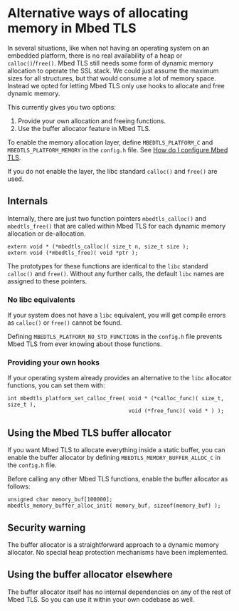 # Alternative ways of allocating memory in Mbed TLS

In several situations, like when not having an operating system on an embedded platform, there is no real availability of a heap or `calloc()`/`free()`. Mbed TLS still needs some form of dynamic memory allocation to operate the SSL stack. We could just assume the maximum sizes for all structures, but that would consume a lot of memory space. Instead we opted for letting Mbed TLS only use hooks to allocate and free dynamic memory.

This currently gives you two options:

1. Provide your own allocation and freeing functions.
2. Use the buffer allocator feature in Mbed TLS.

To enable the memory allocation layer, define `MBEDTLS_PLATFORM_C` and `MBEDTLS_PLATFORM_MEMORY` in the `config.h` file. See [How do I configure Mbed TLS](/kb/compiling-and-building/how-do-i-configure-mbedtls).

If you do not enable the layer, the libc standard `calloc()` and `free()` are used.

## Internals

Internally, there are just two function pointers `mbedtls_calloc()` and `mbedtls_free()` that are called within Mbed TLS for each dynamic memory allocation or de-allocation.

    extern void * (*mbedtls_calloc)( size_t n, size_t size );
    extern void (*mbedtls_free)( void *ptr );

The prototypes for these functions are identical to the `libc` standard `calloc()` and `free()`. Without any further calls, the default `libc` names are assigned to these pointers.

### No libc equivalents

If your system does not have a `libc` equivalent, you will get compile errors as `calloc()` or `free()` cannot be found.

Defining `MBEDTLS_PLATFORM_NO_STD_FUNCTIONS` in the `config.h` file prevents Mbed TLS from ever knowing about those functions.

### Providing your own hooks

If your operating system already provides an alternative to the `libc` allocator functions, you can set them with:

    int mbedtls_platform_set_calloc_free( void * (*calloc_func)( size_t, size_t ),
                                          void (*free_func)( void * ) );

## Using the Mbed TLS buffer allocator

If you want Mbed TLS to allocate everything inside a static buffer, you can enable the buffer allocator by defining `MBEDTLS_MEMORY_BUFFER_ALLOC_C` in the `config.h` file.

Before calling any other Mbed TLS functions, enable the buffer allocator as follows:

    unsigned char memory_buf[100000];
    mbedtls_memory_buffer_alloc_init( memory_buf, sizeof(memory_buf) );

## Security warning

The buffer allocator is a straightforward approach to a dynamic memory allocator. No special heap protection mechanisms have been implemented.

## Using the buffer allocator elsewhere

The buffer allocator itself has no internal dependencies on any of the rest of Mbed TLS. So you can use it within your own codebase as well.

<!-- This guide from Mbed TLS explains how to prevent use of malloc() and free() within Mbed TLS and use your another (more static) dynamic memory allocator. malloc, free, memory allocation, dynamic memory, heap, stack, buffer_alloc -->
